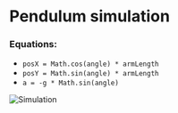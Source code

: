 # Pendulum simulation

### Equations:
- `posX = Math.cos(angle) * armLength`
- `posY = Math.sin(angle) * armLength`
- `a = -g * Math.sin(angle)`

![Simulation](https://i.ibb.co/KjbynnN/Screenshot-2019-09-12-at-20-19-00.png)